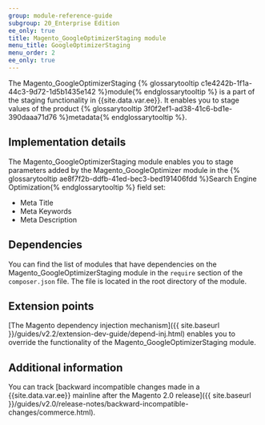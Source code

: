 ```yaml
---
group: module-reference-guide
subgroup: 20_Enterprise Edition
ee_only: true
title: Magento_GoogleOptimizerStaging module
menu_title: GoogleOptimizerStaging
menu_order: 2
ee_only: true
---
```



The Magento_GoogleOptimizerStaging {% glossarytooltip c1e4242b-1f1a-44c3-9d72-1d5b1435e142 %}module{% endglossarytooltip %} is a part of the staging functionality in {{site.data.var.ee}}. It enables you to stage values of the product {% glossarytooltip 3f0f2ef1-ad38-41c6-bd1e-390daaa71d76 %}metadata{% endglossarytooltip %}.

## Implementation details

The Magento_GoogleOptimizerStaging module enables you to stage parameters added by the Magento_GoogleOptimizer module in the {% glossarytooltip ae8f7f2b-ddfb-41ed-bec3-bed191406fdd %}Search Engine Optimization{% endglossarytooltip %} field set:

- Meta Title
- Meta Keywords
- Meta Description

## Dependencies

You can find the list of modules that have dependencies on the Magento_GoogleOptimizerStaging module in the `require` section of the `composer.json` file. The file is located in the root directory of the module.

## Extension points

[The Magento dependency injection mechanism]({{ site.baseurl }}/guides/v2.2/extension-dev-guide/depend-inj.html) enables you to override the functionality of the Magento_GoogleOptimizerStaging module.

## Additional information

You can track [backward incompatible changes made in a {{site.data.var.ee}} mainline after the Magento 2.0 release]({{ site.baseurl }}/guides/v2.0/release-notes/backward-incompatible-changes/commerce.html).
